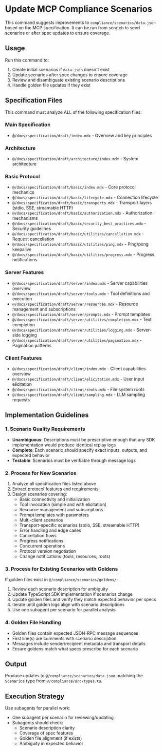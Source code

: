 # Update MCP Compliance Scenarios

This command suggests improvements to `compliance/scenarios/data.json` based on the MCP specification. It can be run from scratch to seed scenarios or after spec updates to ensure coverage.

## Usage

Run this command to:
1. Create initial scenarios if `data.json` doesn't exist
2. Update scenarios after spec changes to ensure coverage
3. Review and disambiguate existing scenario descriptions
4. Handle golden file updates if they exist

## Specification Files

This command must analyze ALL of the following specification files:

### Main Specification
- `@/docs/specification/draft/index.mdx` - Overview and key principles

### Architecture
- `@/docs/specification/draft/architecture/index.mdx` - System architecture

### Basic Protocol
- `@/docs/specification/draft/basic/index.mdx` - Core protocol mechanics
- `@/docs/specification/draft/basic/lifecycle.mdx` - Connection lifecycle
- `@/docs/specification/draft/basic/transports.mdx` - Transport layers (stdio, SSE, streamable HTTP)
- `@/docs/specification/draft/basic/authorization.mdx` - Authorization mechanisms
- `@/docs/specification/draft/basic/security_best_practices.mdx` - Security guidelines
- `@/docs/specification/draft/basic/utilities/cancellation.mdx` - Request cancellation
- `@/docs/specification/draft/basic/utilities/ping.mdx` - Ping/pong keepalive
- `@/docs/specification/draft/basic/utilities/progress.mdx` - Progress notifications

### Server Features
- `@/docs/specification/draft/server/index.mdx` - Server capabilities overview
- `@/docs/specification/draft/server/tools.mdx` - Tool definitions and execution
- `@/docs/specification/draft/server/resources.mdx` - Resource management and subscriptions
- `@/docs/specification/draft/server/prompts.mdx` - Prompt templates
- `@/docs/specification/draft/server/utilities/completion.mdx` - Text completion
- `@/docs/specification/draft/server/utilities/logging.mdx` - Server-side logging
- `@/docs/specification/draft/server/utilities/pagination.mdx` - Pagination patterns

### Client Features
- `@/docs/specification/draft/client/index.mdx` - Client capabilities overview
- `@/docs/specification/draft/client/elicitation.mdx` - User input elicitation
- `@/docs/specification/draft/client/roots.mdx` - File system roots
- `@/docs/specification/draft/client/sampling.mdx` - LLM sampling requests

## Implementation Guidelines

### 1. Scenario Quality Requirements
- **Unambiguous**: Descriptions must be prescriptive enough that any SDK implementation would produce identical replay logs
- **Complete**: Each scenario should specify exact inputs, outputs, and expected behavior
- **Testable**: Scenarios must be verifiable through message logs

### 2. Process for New Scenarios
1. Analyze all specification files listed above
2. Extract protocol features and requirements
3. Design scenarios covering:
   - Basic connectivity and initialization
   - Tool invocation (simple and with elicitation)
   - Resource management and subscriptions
   - Prompt templates with parameters
   - Multi-client scenarios
   - Transport-specific scenarios (stdio, SSE, streamable HTTP)
   - Error handling and edge cases
   - Cancellation flows
   - Progress notifications
   - Concurrent operations
   - Protocol version negotiation
   - Change notifications (tools, resources, roots)

### 3. Process for Existing Scenarios with Goldens
If golden files exist in `@/compliance/scenarios/goldens/`:
1. Review each scenario description for ambiguity
2. Update TypeScript SDK implementation if scenarios change
3. Update golden files and verify they match expected behavior per specs
4. Iterate until golden logs align with scenario descriptions
5. Use one subagent per scenario for parallel analysis

### 4. Golden File Handling
- Golden files contain expected JSON-RPC message sequences
- First line(s) are comments with scenario description
- Messages include sender/recipient metadata and transport details
- Ensure goldens match what specs prescribe for each scenario

## Output

Produce updates to `@/compliance/scenarios/data.json` matching the `Scenarios` type from `@/compliance/src/types.ts`.

## Execution Strategy

Use subagents for parallel work:
- One subagent per scenario for reviewing/updating
- Subagents should check:
  - Scenario description clarity
  - Coverage of spec features
  - Golden file alignment (if exists)
  - Ambiguity in expected behavior